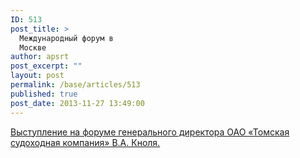 ```yaml
---
ID: 513
post_title: >
  Международный форум в
  Москве
author: apsrt
post_excerpt: ""
layout: post
permalink: /base/articles/513
published: true
post_date: 2013-11-27 13:49:00
---
```

<a href="http://www.apsrt.ru/docs/er12.pdf"><span style="text-decoration:underline;"> Выступление на форуме генерального директора ОАО «Томская судоходная компания» В.А. Кноля.</span></a>